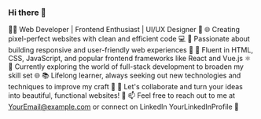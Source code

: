 ### Hi there 👋

👨‍💻 Web Developer | Frontend Enthusiast | UI/UX Designer 🎨
🌐 Creating pixel-perfect websites with clean and efficient code 💻
🚀 Passionate about building responsive and user-friendly web experiences 🌟
🔧 Fluent in HTML, CSS, JavaScript, and popular frontend frameworks like React and Vue.js ⚛️
💼 Currently exploring the world of full-stack development to broaden my skill set 🌐
📚 Lifelong learner, always seeking out new technologies and techniques to improve my craft 📖
🎯 Let's collaborate and turn your ideas into beautiful, functional websites! 🚀
📫 Feel free to reach out to me at YourEmail@example.com or connect on LinkedIn YourLinkedInProfile 👋
